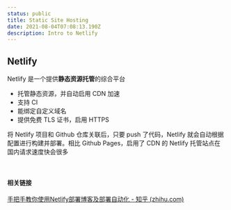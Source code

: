 ```yaml
---
status: public
title: Static Site Hosting
date: 2021-08-04T07:08:13.190Z
description: Intro to Netlify
---
```

## Netlify
Netlify 是一个提供**静态资源托管**的综合平台

- 托管静态资源，并自动启用 CDN 加速
- 支持 CI
- 能绑定自定义域名
- 提供免费 TLS 证书，启用 HTTPS


将 Netlify 项目和 Github 仓库关联后，只要 push 了代码，Netlify 就会自动根据配置进行构建并部署。相比 Github Pages，启用了 CDN 的 Netlify 托管站点在国内请求速度快会很多

<br />

#### 相关链接
[手把手教你使用Netlify部署博客及部署自动化 - 知乎 (zhihu.com)](https://zhuanlan.zhihu.com/p/55252024)